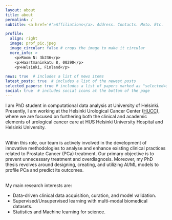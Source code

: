 ```yaml
---
layout: about
title: about
permalink: /
subtitle: <a href='#'>Affiliations</a>. Address. Contacts. Moto. Etc.

profile:
  align: right
  image: prof_pic.jpeg
  image_circular: false # crops the image to make it circular
  more_info: >
    <p>Room N: 3b236</p>
    <p>Haartmaninkatu 8, 00290</p>
    <p>Helsinki, Finland</p>

news: true  # includes a list of news items
latest_posts: true  # includes a list of the newest posts
selected_papers: true # includes a list of papers marked as "selected={true}"
social: true  # includes social icons at the bottom of the page
---
```


I am PhD student in computational data analysis at University of Helsinki. Presently, I am working at the Helsinki Urological Cancer Center (<a href='https://www.hucc.fi/'>HUCC<a/>), where we are focused on furthering both the clinical and academic elements of urological cancer care at HUS Helsinki University Hospital and Helsinki University.<br /><br />

Within this role, our team is actively involved in the development of innovative methodologies to analyse and enhance existing clinical practices related to Prostate Cancer (PCa) treatment. Our primary objective is to prevent unnecessary treatment and overdiagnosis. Moreover, my PhD thesis revolves around designing, creating, and utilizing AI/ML models to profile PCa and predict its outcomes.


<br /> My main research interests are:

* Data-driven clinical data acquisition, curation, and model validation. 
* Supervised/Unsupervised learning with multi-modal biomedical datasets. 
* Statistics and Machine learning for science.